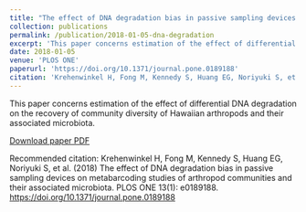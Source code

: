 ```yaml
---
title: "The effect of DNA degradation bias in passive sampling devices on metabarcoding studies of arthropod communities and their associated microbiota"
collection: publications
permalink: /publication/2018-01-05-dna-degradation
excerpt: 'This paper concerns estimation of the effect of differential DNA degradation on the recovery of community diversity of Hawaiian arthropods and their associated microbiota.'
date: 2018-01-05
venue: 'PLOS ONE'
paperurl: 'https://doi.org/10.1371/journal.pone.0189188'
citation: 'Krehenwinkel H, Fong M, Kennedy S, Huang EG, Noriyuki S, et al. (2018) The effect of DNA degradation bias in passive sampling devices on metabarcoding studies of arthropod communities and their associated microbiota. PLOS ONE 13(1): e0189188.'
---
```

This paper concerns estimation of the effect of differential DNA degradation on the recovery of community diversity of Hawaiian arthropods and their associated microbiota.

[Download paper PDF](http://eghuang.github.io/files/journal.pone.0189188.pdf)

Recommended citation: Krehenwinkel H, Fong M, Kennedy S, Huang EG, Noriyuki S, et al. (2018) The effect of DNA degradation bias in passive sampling devices on metabarcoding studies of arthropod communities and their associated microbiota. PLOS ONE 13(1): e0189188. https://doi.org/10.1371/journal.pone.0189188
